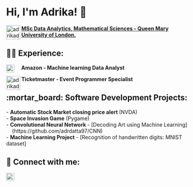 # Hi, I'm **Adrika**! :woman:


  <a href="https://www.qmul.ac.uk" target="_blank">
    <img align="left" alt="adrikadatta | QMUL" width="38px" src="https://github.com/adrdatta97/Adrika/assets/117360902/004e8837-9c0c-41a1-9590-02ac00a6c53d">
    <b>MSc Data Analytics, Mathematical Sciences - Queen Mary University of London.</b>
  </a>

<h2>👨‍💻 Experience: </h2>
<a target="_blank">
  <img align="left" alt="adrikadatta | Amazon" width="22px" src="https://github.com/adrdatta97/Adrika/assets/117360902/f8112d39-2421-41dd-8c9a-d2598ee9590e">
</a>

&nbsp; &nbsp; <b>Amazon - Machine learning Data Analyst</b> <br>

<a target="_blank">
  <img align="left" alt="adrikadatta | Ticketmaster" width="38px" src="https://github.com/adrdatta97/Adrika/assets/117360902/71a039b3-77b8-4a89-a911-f0b5875e9891">
</a>
<b>Ticketmaster - Event Programmer Specialist</b>

<br>
  
<h2> :mortar_board: Software Development Projects:</h2>
- <b>Automatic Stock Market closing price alert </b> (NVDA) <br>
- <b>Space Invasion Game</b>  (Pygame) <br>
- <b> Convolutional Neural Network </b>
  - [Decoding Art using Machine Learning]<br>
  &nbsp; &nbsp;  (https://github.com/adrdatta97/CNN)<br>
- <b> Machine Learning Project</b>
  - [Recognition of handwritten digits: MNIST dataset]<br>


<h2> 🤳 Connect with me:</h2>
<a href="https://linkedin.com/in/adrikadatta" target="_blank" style="display: inline-flex"; align-items: "center";>
  <img align="left" alt="adrikadatta | LinkedIn" width="22px" src="https://i.stack.imgur.com/gVE0j.png">
</a>







<!--
<h1>Hi, I'm Adrika!  :woman: </h1> 
  <a href="https://www.qmul.ac.uk" target="_blank">
    <img align="left" alt="adrikadatta | LinkedIn" width="22px" src="https://github.com/adrdatta97/Adrika/assets/117360902/004e8837-9c0c-41a1-9590-02ac00a6c53d">
    MSc Data Analytics, Mathematical Sciences - Queen Mary University of London.
  </a>
<h2>👨‍💻 Software Development Projects:</h2>
- <b>Automatic Stock Market closing price alert (NVDA)</b><br>
- <b>Space Invasion Game (Pygame)</b><br>
- <b> Convolutional Neural Network </b>
  - [Decoding Art using Machine Learning]<br>
- <b> Machine Learning Project</b>
  - [Recognition of handwritten digits: MNIST dataset]<br>



<h2> 🤳 Connect with me:</h2>
<a href="https://linkedin.com/in/adrikadatta" target="_blank">
  <img align="left" alt="adrikadatta | LinkedIn" width="22px" src="https://i.stack.imgur.com/gVE0j.png">
</a>

-->





















